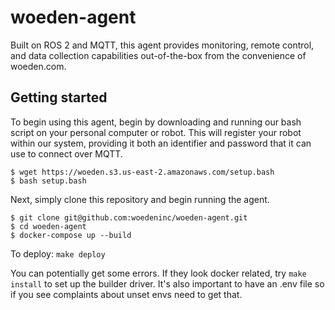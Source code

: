 # woeden-agent

Built on ROS 2 and MQTT, this agent provides monitoring, remote control, and data collection capabilities out-of-the-box from the convenience of woeden.com.

## Getting started

To begin using this agent, begin by downloading and running our bash script on your personal computer or robot. This will register your robot within our system, providing it both an identifier and password that it can use to connect over MQTT.

```
$ wget https://woeden.s3.us-east-2.amazonaws.com/setup.bash
$ bash setup.bash
```

Next, simply clone this repository and begin running the agent.

```
$ git clone git@github.com:woedeninc/woeden-agent.git
$ cd woeden-agent
$ docker-compose up --build
```

To deploy:
`make deploy`

You can potentially get some errors. If they look docker related, try `make install` to set up the builder driver. It's also important to have an .env file so if you see complaints about unset envs need to get that.
